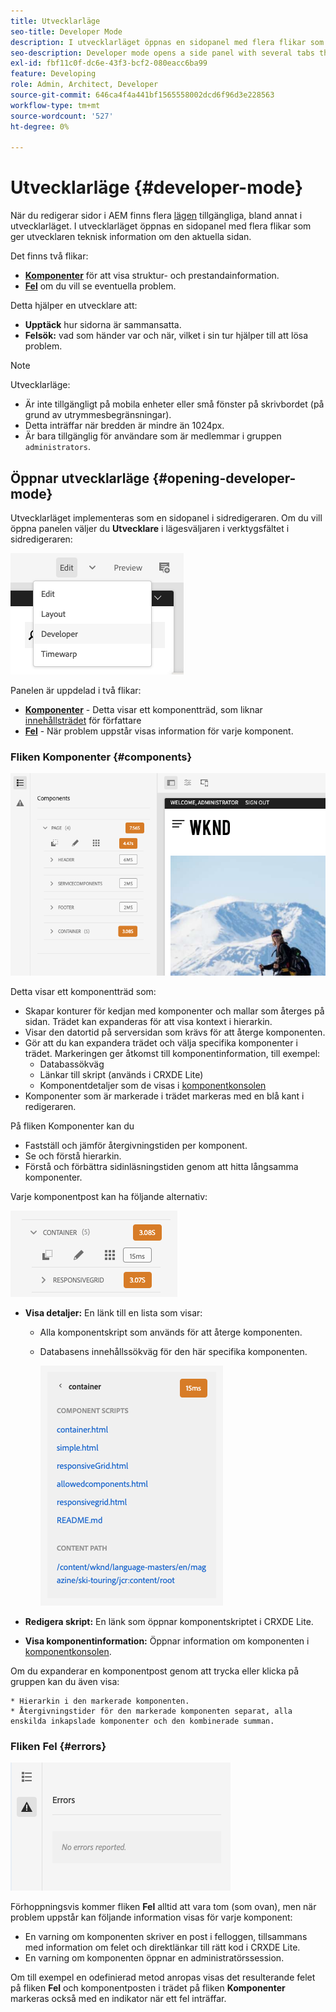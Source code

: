 ```yaml
---
title: Utvecklarläge
seo-title: Developer Mode
description: I utvecklarläget öppnas en sidopanel med flera flikar som ger utvecklaren information om den aktuella sidan
seo-description: Developer mode opens a side panel with several tabs that provide a developer with information about the current page
exl-id: fbf11c0f-dc6e-43f3-bcf2-080eacc6ba99
feature: Developing
role: Admin, Architect, Developer
source-git-commit: 646ca4f4a441bf1565558002dcd6f96d3e228563
workflow-type: tm+mt
source-wordcount: '527'
ht-degree: 0%

---
```


# Utvecklarläge {#developer-mode}

När du redigerar sidor i AEM finns flera [lägen](/help/sites-cloud/authoring/sites-console/introduction.md#page-modes) tillgängliga, bland annat i utvecklarläget. I utvecklarläget öppnas en sidopanel med flera flikar som ger utvecklaren teknisk information om den aktuella sidan.

Det finns två flikar:

* **[Komponenter](#components)** för att visa struktur- och prestandainformation.
* **[Fel](#errors)** om du vill se eventuella problem.

Detta hjälper en utvecklare att:

* **Upptäck** hur sidorna är sammansatta.
* **Felsök:** vad som händer var och när, vilket i sin tur hjälper till att lösa problem.

>[!NOTE]
>
>Utvecklarläge:
>
>* Är inte tillgängligt på mobila enheter eller små fönster på skrivbordet (på grund av utrymmesbegränsningar).
>  * Detta inträffar när bredden är mindre än 1024px.
>* Är bara tillgänglig för användare som är medlemmar i gruppen `administrators`.

## Öppnar utvecklarläge {#opening-developer-mode}

Utvecklarläget implementeras som en sidopanel i sidredigeraren. Om du vill öppna panelen väljer du **Utvecklare** i lägesväljaren i verktygsfältet i sidredigeraren:

![Öppnar utvecklarläge](assets/developer-mode.png)

Panelen är uppdelad i två flikar:

* **[Komponenter](#components)** - Detta visar ett komponentträd, som liknar [innehållsträdet](/help/sites-cloud/authoring/page-editor/editor-side-panel.md#content-tree) för författare
* **[Fel](#errors)** - När problem uppstår visas information för varje komponent.

### Fliken Komponenter {#components}

![Fliken Komponenter](assets/developer-mode-components-tab.png)

Detta visar ett komponentträd som:

* Skapar konturer för kedjan med komponenter och mallar som återges på sidan. Trädet kan expanderas för att visa kontext i hierarkin.
* Visar den datortid på serversidan som krävs för att återge komponenten.
* Gör att du kan expandera trädet och välja specifika komponenter i trädet. Markeringen ger åtkomst till komponentinformation, till exempel:
   * Databassökväg
   * Länkar till skript (används i CRXDE Lite)
   * Komponentdetaljer som de visas i [komponentkonsolen](/help/sites-cloud/authoring/components-console.md)
* Komponenter som är markerade i trädet markeras med en blå kant i redigeraren.

På fliken Komponenter kan du

* Fastställ och jämför återgivningstiden per komponent.
* Se och förstå hierarkin.
* Förstå och förbättra sidinläsningstiden genom att hitta långsamma komponenter.

Varje komponentpost kan ha följande alternativ:

![Exempel på komponent i utvecklarläge](assets/developer-mode-component-example.png)

* **Visa detaljer:** En länk till en lista som visar:
   * Alla komponentskript som används för att återge komponenten.
   * Databasens innehållssökväg för den här specifika komponenten.

     ![Visa detaljer](assets/developer-mode-view-details.png)

* **Redigera skript:** En länk som öppnar komponentskriptet i CRXDE Lite.

* **Visa komponentinformation:** Öppnar information om komponenten i [komponentkonsolen](/help/sites-cloud/authoring/components-console.md).

Om du expanderar en komponentpost genom att trycka eller klicka på gruppen kan du även visa:

    * Hierarkin i den markerade komponenten.
    * Återgivningstider för den markerade komponenten separat, alla enskilda inkapslade komponenter och den kombinerade summan.

### Fliken Fel {#errors}

![Fliken Fel](assets/developer-mode-errors-tab.png)

Förhoppningsvis kommer fliken **Fel** alltid att vara tom (som ovan), men när problem uppstår kan följande information visas för varje komponent:

* En varning om komponenten skriver en post i felloggen, tillsammans med information om felet och direktlänkar till rätt kod i CRXDE Lite.
* En varning om komponenten öppnar en administratörssession.

Om till exempel en odefinierad metod anropas visas det resulterande felet på fliken **Fel** och komponentposten i trädet på fliken **Komponenter** markeras också med en indikator när ett fel inträffar.
